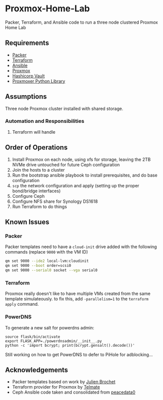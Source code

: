 # Proxmox-Home-Lab
Packer, Terraform, and Ansible code to run a three node clustered Proxmox Home Lab


## Requirements

* [Packer](https://www.packer.io/)
* [Terraform](https://www.terraform.io/)
* [Ansible](https://www.ansible.com/)
* [Proxmox](https://www.proxmox.com/en/)
* [Hashicorp Vault](https://www.vaultproject.io/)
* [Proxmoxer Python Library](https://pypi.org/project/proxmoxer/)

## Assumptions

Three node Proxmox cluster installed with shared storage.

### Automation and Responsibilities

1. Terraform will handle 

## Order of Operations

1. Install Proxmox on each node, using xfs for storage, leaving the 2TB NVMe drive untouched for future Ceph configuration
2. Join the hosts to a cluster
3. Run the bootstrap ansible playbook to install prerequisites, and do base configuration
4. `scp` the network configuration and apply (setting up the proper bond/bridge interfaces)
5. Configure Ceph
6. Configure NFS share for Synology DS1618
7. Run Terraform to do things

## Known Issues

### Packer

Packer templates need to have a `cloud-init` drive added with the following commands (replace `9000` with the VM ID)

```bash
qm set 9000 --ide2 local-lvm:cloudinit
qm set 9000 --boot order=scsi0
qm set 9000 --serial0 socket --vga serial0
```

### Terraform

Proxmox really doesn't like to have multiple VMs created from the same template simulateously. to fix this, add
`-parallelism=1` to the `terraform apply` command.

### PowerDNS

To generate a new salt for powerdns admin:

```
source flask/bin/activate
export FLASK_APP=./powerdnsadmin/__init__.py
python -c 'import bcrypt; print(bcrypt.gensalt().decode())'
```

Still working on how to get PowerDNS to defer to PiHole for adblocking...

## Acknowledgements

* Packer templates based on work by [Julien Brochet](https://github.com/aerialls/madalynn-packer)
* Terraform provider for Proxmox by [Telmate](https://registry.terraform.io/providers/Telmate/proxmox)
* Ceph Ansible code taken and consolidated from [peacedata0](https://github.com/peacedata0/proxmox-ansible-1)